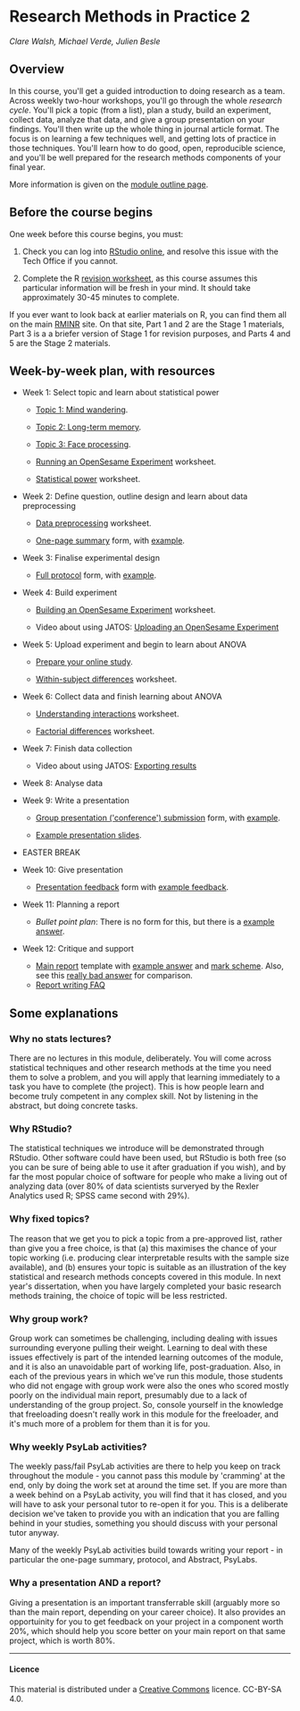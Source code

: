# Research Methods in Practice 2

_Clare Walsh, Michael Verde, Julien Besle_

## Overview

In this course, you'll get a guided introduction to doing research as a team. Across weekly two-hour workshops, you'll go through the whole _research cycle_. You'll pick a topic (from a list), plan a study, build an experiment, collect data, analyze that data, and give a group presentation on your findings. You'll then write up the whole thing in journal article format. The focus is on learning a few techniques well, and getting lots of practice in those techniques. You'll learn how to do good, open, reproducible science, and you'll be well prepared for the research methods components of your final year. 

More information is given on the [module outline page](psyc520moduleoutline).

## Before the course begins

One week before this course begins, you must:

1. Check you can log into [RStudio online](https://psyrstudio.plymouth.ac.uk), and resolve this issue with the Tech Office if you cannot.

2. Complete the R [revision worksheet](https://ajwills72.github.io/rminr/revision.html), as this course assumes this particular information will be fresh in your mind. It should take approximately 30-45 minutes to complete.

If you ever want to look back at earlier materials on R, you can find them all on the main [RMINR](https://ajwills72.github.io/rminr) site. On that site, Part 1 and 2 are the Stage 1 materials, Part 3 is a a briefer version of Stage 1 for revision purposes, and Parts 4 and 5 are the Stage 2 materials.

## Week-by-week plan, with resources 

- Week 1: Select topic and learn about statistical power

    - [Topic 1: Mind wandering](topic1.html).

    - [Topic 2: Long-term memory](topic2.html).

    - [Topic 3: Face processing](topic3.html).

    - [Running an OpenSesame Experiment](openses_task1.html) worksheet.

    - [Statistical power](https://ajwills72.github.io/rminr/power.html) worksheet.

- Week 2: Define question, outline design and learn about data preprocessing

    - [Data preprocessing](https://ajwills72.github.io/rminr/preproc.html) worksheet. 

    - [One-page summary](eg-student/onepagesummary.odt) form, with [example](eg-student/onepagesummary-example.odt).

- Week 3: Finalise experimental design

    - [Full protocol](eg-student/protocol.odt) form, with [example](eg-student/protocol-example.odt).

- Week 4: Build experiment

    - [Building an OpenSesame Experiment](openses_task2.html) worksheet.

    - Video about using JATOS: [Uploading an OpenSesame Experiment](https://youtu.be/EMHwUMI4JOI)

- Week 5: Upload experiment and begin to learn about ANOVA

    - [Prepare your online study](prepare_your_online_study.pptx).
 
    - [Within-subject differences](https://ajwills72.github.io/rminr/anova1.html) worksheet. 

- Week 6: Collect data and finish learning about ANOVA

   - [Understanding interactions](https://ajwills72.github.io/rminr/anova2.html) worksheet. 

   - [Factorial differences](https://ajwills72.github.io/rminr/anova3.html) worksheet. 

- Week 7: Finish data collection

    - Video about using JATOS: [Exporting results](https://youtu.be/y3fcPB5Fj5M)

- Week 8: Analyse data

- Week 9: Write a presentation

    - [Group presentation ('conference') submission](eg-student/conference-abstract.odt) form, with [example](eg-student/conference-abstract-eg.odt).

    - [Example presentation slides](eg-student/presentation-eg.odp).

- EASTER BREAK

- Week 10: Give presentation

   - [Presentation feedback](eg-student/pres-feedback.html) form with [example feedback](eg-student/pres-feedback-eg.html).

- Week 11: Planning a report

   - _Bullet point plan_: There is no form for this, but there is a [example answer](eg-student/eg-bullet.html).
    
- Week 12: Critique and support

   - [Main report](eg-student/report-proforma.odt) template with [example answer](eg-student/report-eg.odt) and [mark scheme](eg-student/report-mark-scheme.html). Also, see this [really bad answer](eg-student/bad-report-eg.odt) for comparison.
   - [Report writing FAQ](documents/PSYC520_Report_Writing_FAQ.docx)

## Some explanations

### Why no stats lectures?

There are no lectures in this module, deliberately. You will come across statistical techniques and other research methods at the time you need them to solve a problem, and you will apply that learning immediately to a task you have to complete (the project). This is how people learn and become truly competent in any complex skill. Not by listening in the abstract, but doing concrete tasks. 

### Why RStudio?

The statistical techniques we introduce will be demonstrated through RStudio. Other software could have been used, but RStudio is both free (so you can be sure of being able to use it after graduation if you wish), and by far the most popular choice of software for people who make a living out of analyzing data (over 80% of data scientists surveryed by the Rexler Analytics used R; SPSS came second with 29%). 

### Why fixed topics?

The reason that we get you to pick a topic from a pre-approved list, rather than give you a free choice, is that (a) this maximises the chance of your topic working (i.e. producing clear interpretable results with the sample size available), and (b) ensures your topic is suitable as an illustration of the key statistical and research methods concepts covered in this module. In next year's dissertation, when you have largely completed your basic research methods training, the choice of topic will be less restricted. 

### Why group work?

Group work can sometimes be challenging, including dealing with issues surrounding everyone pulling their weight. Learning to deal with these issues effectively is part of the intended learning outcomes of the module, and it is also an unavoidable part of working life, post-graduation. Also, in each of the previous years in which we've run this module, those students who did not engage with group work were also the ones who scored mostly poorly on the individual main report, presumably due to a lack of understanding of the group project. So, console yourself in the knowledge that freeloading doesn't really work in this module for the freeloader, and it's much more of a problem for them than it is for you.

### Why weekly PsyLab activities?

The weekly pass/fail PsyLab activities are there to help you keep on track throughout the module - you cannot pass this module by 'cramming' at the end, only by doing the work set at around the time set. If you are more than a week behind on a PsyLab activity, you will find that it has closed, and you will have to ask your personal tutor to re-open it for you. This is a deliberate decision we've taken to provide you with an indication that you are falling behind in your studies, something you should discuss with your personal tutor anyway. 

Many of the weekly PsyLab activities build towards writing your report - in particular the one-page summary, protocol, and Abstract, PsyLabs. 

### Why a presentation AND a report?

Giving a presentation is an important transferrable skill (arguably more so than the main report, depending on your career choice). It also provides an opportuinity for you to get feedback on your project in a component worth 20%, which should help you score better on your main report on that same project, which is worth 80%.  



___

#### Licence

This material is distributed under a [Creative Commons](https://creativecommons.org/) licence. CC-BY-SA 4.0. 
